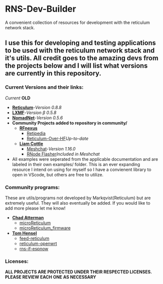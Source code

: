 # RNS-Dev-Builder
A convenient collection of resources for development with the reticulum network stack.
## I use this for developing and testing applications to be used with the reticulum network stack and it's utils. All credit goes to the amazing devs from the projects below and I will list what versions are currently in this repository. 
### Current Versions and their links:
*Current*
**OLD**
- [**Reticulum**](<https://github.com/markqvist/Reticulum>)-*Version 0.8.8* 
- [**LXMF**](<https://github.com/markqvist/LXMF>)-*Version β 0.5.8*
- [**NomadNet**](<https://github.com/markqvist/NomadNet>)-*Version 0.5.6*
- **Community Projects added to repository in community/**
    - [**RFnexus**](<https://github.com/RFnexus>)
        - [Retipedia](<https://github.com/RFnexus/Retipedia>)
        - [Reticulum-Over-HF](<https://github.com/RFnexus/reticulum-over-hf>)*Up-to-date*
    - [**Liam Cottle**](<https://github.com/liamcottle>)
        - [Meshchat](<https://github.com/liamcottle/reticulum-meshchat>)-*Version 1.16.0*
        - [RNode Flasher](<https://liamcottle.github.io/rnode-flasher/>)*Included in Meshchat*
- All examples were seperated from the applicable documentation and are labeled in their own examples/ folder. This is an ever expanding resource I intend on using for myself so I have a convienent library to open in VScode, but others are free to utilize.
### Community programs:
These are utils/programs not developed by Markqvist(Reticulum) but are extremely useful. They will also eventually be added. If you would like to add more please let me know!
- [**Chad Atterman**](<https://github.com/attermann>)
    - [microReticulum](<https://github.com/attermann/microReticulum>)
    - [microReticulum_firmware](<https://github.com/attermann/microReticulum_Firmware>)
- [**Tom Hensel**](<https://github.com/gretel>)
    - [feed-reticulum](<https://github.com/gretel/feed-reticulum>)
    - [reticulum-openwrt](<https://github.com/gretel/reticulum-openwrt>)
    - [rns-if-espnow](<https://github.com/gretel/rns-if-espnow>)
### Licenses:
**ALL PROJECTS ARE PROTECTED UNDER THEIR RESPECTED LICENSES. PLEASE REVIEW EACH ONE AS NECESSARY**
